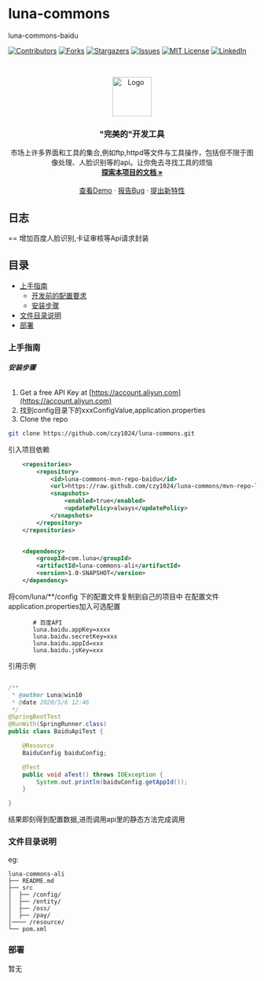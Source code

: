 

# luna-commons

luna-commons-baidu

<!-- PROJECT SHIELDS -->

[![Contributors][contributors-shield]][contributors-url]
[![Forks][forks-shield]][forks-url]
[![Stargazers][stars-shield]][stars-url]
[![Issues][issues-shield]][issues-url]
[![MIT License][license-shield]][license-url]
[![LinkedIn][linkedin-shield]][linkedin-url]

<!-- PROJECT LOGO -->
<br />

<p align="center">
  <a href="https://github.com/czy1024/luna-commons/">
    <img src="https://i.loli.net/2020/07/28/5MzIVArBZyp8NgX.png" alt="Logo" width="80" height="80">
  </a>

  <h3 align="center">"完美的"开发工具</h3>
  <p align="center">
    市场上许多界面和工具的集合,例如ftp,httpd等文件与工具操作，包括但不限于图像处理、人脸识别等的api。让你免去寻找工具的烦恼
    <br />
    <a href="https://github.com/czy1024/luna-commons"><strong>探索本项目的文档 »</strong></a>
    <br />
    <br />
    <a href="">查看Demo</a>
    ·
    <a href="">报告Bug</a>
    ·
    <a href="https://github.com/czy1024/luna-commons/issues">提出新特性</a>
  </p>

</p>

## 日志
== 增加百度人脸识别,卡证审核等Api请求封装
 
## 目录

- [上手指南](#上手指南)
  - [开发前的配置要求](#开发前的配置要求)
  - [安装步骤](#安装步骤)
- [文件目录说明](#文件目录说明)
- [部署](#部署)


### 上手指南


###### **安装步骤**

1. Get a free API Key at [https://account.aliyun.com](https://account.aliyun.com)
2. 找到config目录下的xxxConfigValue,application.properties
3. Clone the repo

```sh
git clone https://github.com/czy1024/luna-commons.git
```

引入项目依赖

```xml
    <repositories>
        <repository>
            <id>luna-commons-mvn-repo-baidu</id>
            <url>https://raw.github.com/czy1024/luna-commons/mvn-repo-luna-commons-baidu/</url>
            <snapshots>
                <enabled>true</enabled>
                <updatePolicy>always</updatePolicy>
            </snapshots>
        </repository>
    </repositories>


    <dependency>
        <groupId>com.luna</groupId>
        <artifactId>luna-commons-ali</artifactId>
        <version>1.0-SNAPSHOT</version>
    </dependency>
```
将com/luna/**/config 下的配置文件复制到自己的项目中
在配置文件application.properties加入可选配置

```text
       # 百度API
       luna.baidu.appKey=xxxx
       luna.baidu.secretKey=xxx
       luna.baidu.appId=xxx
       luna.baidu.jsKey=xxx

```

引用示例

```java

/**
 * @author Luna@win10
 * @date 2020/5/6 12:46
 */
@SpringBootTest
@RunWith(SpringRunner.class)
public class BaiduApiTest {

	@Resource
	BaiduConfig baiduConfig;

	@Test
	public void aTest() throws IOException {
		System.out.println(baiduConfig.getAppId());
	}

}

```

结果即刻得到配置数据,进而调用api里的静态方法完成调用


### 文件目录说明
eg:

```
luna-commons-ali
├── README.md
├── src
│  ├── /config/
│  ├── /entity/
│  ├── /oss/
│  ├── /pay/
│──── /resource/
└── pom.xml

```

### 部署

暂无






<!-- links -->
[your-project-path]:czy1024/luna-commons
[contributors-shield]: https://img.shields.io/github/contributors/czy1024/luna-commons.svg?style=flat-square
[contributors-url]: https://github.com/czy1024/luna-commons/graphs/contributors
[forks-shield]: https://img.shields.io/github/forks/czy1024/luna-commons.svg?style=flat-square
[forks-url]: https://github.com/czy1024/luna-commons/network/members
[stars-shield]: https://img.shields.io/github/stars/czy1024/luna-commons.svg?style=flat-square
[stars-url]: https://github.com/czy1024/luna-commons/stargazers
[issues-shield]: https://img.shields.io/github/issues/czy1024/luna-commons.svg?style=flat-square
[issues-url]: https://img.shields.io/github/issues/czy1024/luna-commons.svg
[license-shield]: https://img.shields.io/github/license/czy1024/luna-commons.svg?style=flat-square
[license-url]: https://github.com/czy1024/luna-commons/blob/master/LICENSE.txt
[linkedin-shield]: https://img.shields.io/badge/-LinkedIn-black.svg?style=flat-square&logo=linkedin&colorB=555
[linkedin-url]: https://linkedin.com/in/luna-commons




